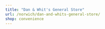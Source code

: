```yaml
---
title: "Dan & Whit's General Store"
url: /norwich/dan-and-whits-general-store/
shop: convenience
---
```

